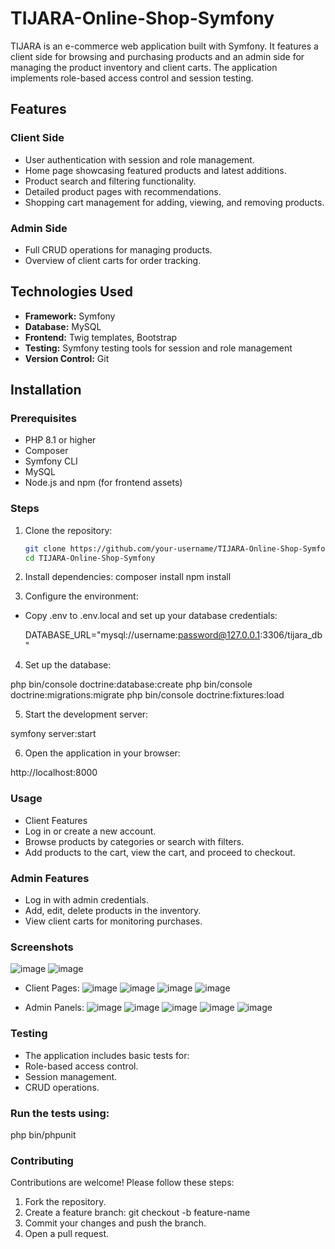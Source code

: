 # TIJARA-Online-Shop-Symfony

TIJARA is an e-commerce web application built with Symfony. It features a client side for browsing and purchasing products and an admin side for managing the product inventory and client carts. The application implements role-based access control and session testing.

## Features

### Client Side
- User authentication with session and role management.
- Home page showcasing featured products and latest additions.
- Product search and filtering functionality.
- Detailed product pages with recommendations.
- Shopping cart management for adding, viewing, and removing products.

### Admin Side
- Full CRUD operations for managing products.
- Overview of client carts for order tracking.

## Technologies Used
- **Framework:** Symfony  
- **Database:** MySQL  
- **Frontend:** Twig templates, Bootstrap  
- **Testing:** Symfony testing tools for session and role management  
- **Version Control:** Git  

## Installation

### Prerequisites
- PHP 8.1 or higher
- Composer
- Symfony CLI
- MySQL
- Node.js and npm (for frontend assets)

### Steps
1. Clone the repository:
   ```bash
   git clone https://github.com/your-username/TIJARA-Online-Shop-Symfony.git
   cd TIJARA-Online-Shop-Symfony
2. Install dependencies:
   composer install
   npm install

3. Configure the environment:

- Copy .env to .env.local and set up your database credentials:

  DATABASE_URL="mysql://username:password@127.0.0.1:3306/tijara_db"

4. Set up the database:

  php bin/console doctrine:database:create
  php bin/console doctrine:migrations:migrate
  php bin/console doctrine:fixtures:load

5. Start the development server:

  symfony server:start
  
6. Open the application in your browser:

  http://localhost:8000

### Usage
- Client Features
- Log in or create a new account.
- Browse products by categories or search with filters.
- Add products to the cart, view the cart, and proceed to checkout.

### Admin Features
- Log in with admin credentials.
- Add, edit, delete products in the inventory.
- View client carts for monitoring purchases.

### Screenshots

![image](https://github.com/user-attachments/assets/3a4819ef-3517-4cb6-b449-317a68dbd8ed)
![image](https://github.com/user-attachments/assets/68a4e89d-d6f0-443d-85a0-1b50c34ade6e)

- Client Pages:
![image](https://github.com/user-attachments/assets/3c31abfb-e3cb-4e72-be2f-950ca94abdae)
![image](https://github.com/user-attachments/assets/c3631fd6-e239-4419-9d23-39bf22aea5ae)
![image](https://github.com/user-attachments/assets/06bfb7a4-6e55-4f25-8edf-0bbc3bad1826)
![image](https://github.com/user-attachments/assets/e7e8573f-18c2-44ef-bf08-c9f601faaafd)


- Admin Panels:
![image](https://github.com/user-attachments/assets/e9bd52dd-81d7-4790-aa5b-eb0bfb12aeff)
![image](https://github.com/user-attachments/assets/47b757f4-5410-4565-a92c-19d7c3877c40)
![image](https://github.com/user-attachments/assets/25333e53-9468-4bae-b7d2-931cc8faf5c4)
![image](https://github.com/user-attachments/assets/490982c7-cd01-4f86-9c03-9758aeb980d7)
![image](https://github.com/user-attachments/assets/cc748d1d-4d57-47e6-927a-33c4b0383568)

### Testing
- The application includes basic tests for:
- Role-based access control.
- Session management.
- CRUD operations.

### Run the tests using:

  php bin/phpunit
  
### Contributing
Contributions are welcome! Please follow these steps:

1. Fork the repository.
2. Create a feature branch:
  git checkout -b feature-name
3. Commit your changes and push the branch.
4. Open a pull request.
